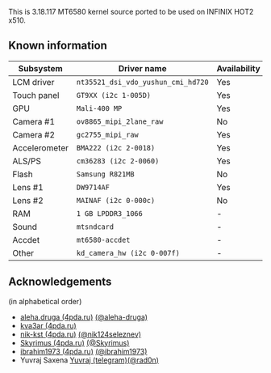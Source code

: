 This is 3.18.117 MT6580 kernel source ported to be used on INFINIX HOT2 x510.

## Known information
| Subsystem | Driver name | Availability | Working |
|-----------|-------------|--------------|---------|
| LCM driver | `nt35521_dsi_vdo_yushun_cmi_hd720` | Yes | Unknow |
| Touch panel | `GT9XX (i2c 1-005D)` | Yes | Unknow |
| GPU | `Mali-400 MP` | Yes | Unknow |
| Camera #1 | `ov8865_mipi_2lane_raw` | No | Unknow |
| Camera #2 | `gc2755_mipi_raw` | Yes | Unknow |
| Accelerometer | `BMA222 (i2c 2-0018)` | Yes | Unknow |
| ALS/PS | `cm36283 (i2c 2-0060)` | Yes | Unknow |
| Flash | `Samsung R821MB` | No | Unknow |
| Lens #1 | `DW9714AF ` | Yes | Unknow |
| Lens #2 | `MAINAF (i2c 0-000c)` | No | Unknow |
| RAM | `1 GB LPDDR3_1066` | - | Unknow |
| Sound | `mtsndcard` | - | Unknow |
| Accdet | `mt6580-accdet` | - | Unknow |
| Other | `kd_camera_hw (i2c 0-007f)` | - | Unknow |

## Acknowledgements

(in alphabetical order)

* [aleha.druga (4pda.ru)](https://4pda.ru/forum/index.php?showuser=3708916) [(@aleha-druga)](https://github.com/aleha-druga)
* [kva3ar (4pda.ru)](https://4pda.ru/forum/index.php?showuser=6751930)
* [nik-kst (4pda.ru)](https://4pda.ru/forum/index.php?showuser=4052130) [(@nik124seleznev)](https://github.com/nik124seleznev)
* [Skyrimus (4pda.ru)](https://4pda.ru/forum/index.php?showuser=3927665) [(@Skyrimus)](https://github.com/Skyrimus)
* [ibrahim1973 (4pda.ru)](https://4pda.ru/forum/index.php?showuser=8068515) [(@ibrahim1973)](https://github.com/ibrahim1973)
* Yuvraj Saxena [Yuvraj (telegram)](https://t.me/imyuvraj)[(@rad0n)](https://github.com/rad0n)

